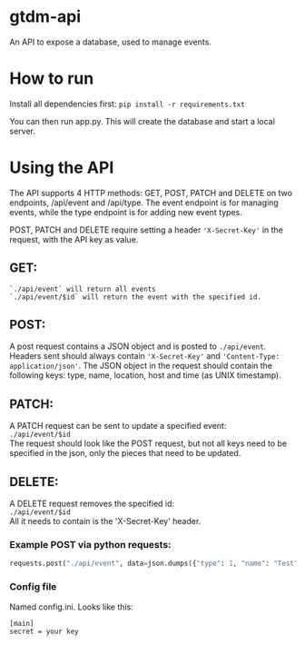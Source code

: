# gtdm-api
An API to expose a database, used to manage events.

# How to run
Install all dependencies first:
    `pip install -r requirements.txt`

You can then run app.py. This will create the database and start a local server.

# Using the API
The API supports 4 HTTP methods: GET, POST, PATCH and DELETE on two endpoints, /api/event and /api/type. The event endpoint is for managing events, while the type endpoint is for adding new event types.

POST, PATCH and DELETE require setting a header `'X-Secret-Key'` in the request, with the API key as value.

## GET:  
    `./api/event` will return all events  
    `./api/event/$id` will return the event with the specified id.  

## POST:  
A post request contains a JSON object and is posted to `./api/event`. Headers sent should always contain `'X-Secret-Key'` and `'Content-Type: application/json'`. The JSON object in the request should contain the following keys: type, name, location, host and time (as UNIX timestamp).

## PATCH:  
A PATCH request can be sent to update a specified event:  
    `./api/event/$id`  
    The request should look like the POST request, but not all keys need to be specified in the json, only the pieces that need to be updated.

## DELETE:  
A DELETE request removes the specified id:  
    `./api/event/$id`  
All it needs to contain is the 'X-Secret-Key' header.  

### Example POST via python requests:  
``` python
requests.post("./api/event", data=json.dumps({"type": 1, "name": "Test", "location": "Location", "host": "Host", "time": 0000000000}), headers={'content-type': 'application/json', 'X-Secret-Key': ''})
```

### Config file
Named config.ini. Looks like this:

```
[main]
secret = your key
```
